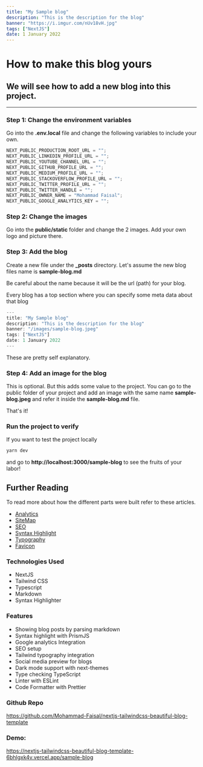 ```yaml
---
title: "My Sample blog"
description: "This is the description for the blog"
banner: "https://i.imgur.com/nUv18vH.jpg"
tags: ["NextJS"]
date: 1 January 2022
---
```


# How to make this blog yours

## We will see how to add a new blog into this project.

---

### Step 1: Change the environment variables

Go into the **.env.local** file and change the following variables to include your own.

```js
NEXT_PUBLIC_PRODUCTION_ROOT_URL = "";
NEXT_PUBLIC_LINKEDIN_PROFILE_URL = "";
NEXT_PUBLIC_YOUTUBE_CHANNEL_URL = "";
NEXT_PUBLIC_GITHUB_PROFILE_URL = "";
NEXT_PUBLIC_MEDIUM_PROFILE_URL = "";
NEXT_PUBLIC_STACKOVERFLOW_PROFILE_URL = "";
NEXT_PUBLIC_TWITTER_PROFILE_URL = "";
NEXT_PUBLIC_TWITTER_HANDLE = "";
NEXT_PUBLIC_OWNER_NAME = "Mohammad Faisal";
NEXT_PUBLIC_GOOGLE_ANALYTICS_KEY = "";
```

### Step 2: Change the images

Go into the **public/static** folder and change the 2 images. Add your own logo and picture there.

### Step 3: Add the blog

Create a new file under the **\_posts** directory. Let's assume the new blog files name is **sample-blog.md**

Be careful about the name because it will be the url (path) for your blog.

Every blog has a top section where you can specify some meta data about that blog

```js
---
title: "My Sample blog"
description: "This is the description for the blog"
banner: "/images/sample-blog.jpeg"
tags: ["NextJS"]
date: 1 January 2022
---
```

These are pretty self explanatory.

### Step 4: Add an image for the blog

This is optional. But this adds some value to the project.
You can go to the public folder of your project and add an image with the same name **sample-blog.jpeg** and refer it inside the **sample-blog.md** file.

That's it!

### Run the project to verify

If you want to test the project locally

```sh
yarn dev
```

and go to **http://localhost:3000/sample-blog** to see the fruits of your labor!

## Further Reading

To read more about how the different parts were built refer to these articles.

- [Analytics](https://www.mohammadfaisal.dev/blog/add-google-analytics-to-nextjs)
- [SiteMap](https://www.mohammadfaisal.dev/blog/create-sitemap-in-nextjs)
- [SEO](https://www.mohammadfaisal.dev/blog/improve-seo-in-nextjs)
- [Syntax Highlight](https://www.youtube.com/watch?v=VbWG4iYeJLQ&t=125s)
- [Typography](https://www.youtube.com/watch?v=IZZ5uwOkrAA)
- [Favicon](https://www.youtube.com/watch?v=IIJ5ZLG_gg0)

### Technologies Used

- NextJS
- Tailwind CSS
- Typescript
- Markdown
- Syntax Highlighter

### Features

- Showing blog posts by parsing markdown
- Syntax highlight with PrismJS
- Google analytics Integration
- SEO setup
- Tailwind typography integration
- Social media preview for blogs
- Dark mode support with next-themes
- Type checking TypeScript
- Linter with ESLint
- Code Formatter with Prettier

### Github Repo

https://github.com/Mohammad-Faisal/nextjs-tailwindcss-beautiful-blog-template

### Demo:

https://nextjs-tailwindcss-beautiful-blog-template-6bhlgxk4v.vercel.app/sample-blog
